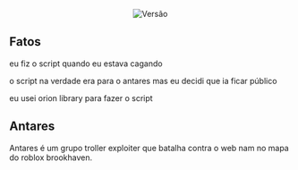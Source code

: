 
<p align="center">
    <img alt="Versão" src="https://img.shields.io/badge/Antares_Hub-V0.5.1-white">
  </a>
</p>

## Fatos

eu fiz o script quando eu estava cagando

o script na verdade era para o antares mas eu decidi que ia ficar público

eu usei orion library para fazer o script 

## Antares
Antares é um grupo troller exploiter que batalha contra o web nam no mapa do roblox brookhaven.
